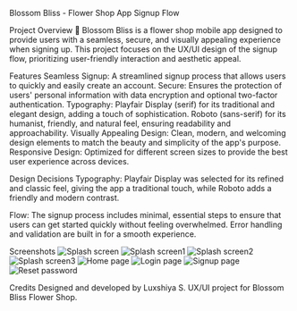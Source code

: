 Blossom Bliss - Flower Shop App Signup Flow

Project Overview 🌸
Blossom Bliss is a flower shop mobile app designed to provide users with a seamless, secure, and
visually appealing experience when signing up. This project focuses on the UX/UI design of the signup flow, 
prioritizing user-friendly interaction and aesthetic appeal.

Features
Seamless Signup: A streamlined signup process that allows users to quickly and easily create an account.
Secure: Ensures the protection of users' personal information with data encryption and optional two-factor authentication.
Typography:
Playfair Display (serif) for its traditional and elegant design, adding a touch of sophistication.
Roboto (sans-serif) for its humanist, friendly, and natural feel, ensuring readability and approachability.
Visually Appealing Design: Clean, modern, and welcoming design elements to match the beauty and simplicity of the app's purpose.
Responsive Design: Optimized for different screen sizes to provide the best user experience across devices.

Design Decisions
Typography:
Playfair Display was selected for its refined and classic feel, giving the app a traditional touch, while Roboto adds a friendly and modern contrast.

Flow:
The signup process includes minimal, essential steps to ensure that users can get started quickly without feeling overwhelmed. Error handling and
validation are built in for a smooth experience.

Screenshots
![Splash screen](https://github.com/user-attachments/assets/b3a32a87-5f61-47da-9b2f-660d7a64951e)
![Splash screen1](https://github.com/user-attachments/assets/460323d7-be59-42f2-a086-b8d02202bc76)
![Splash screen2](https://github.com/user-attachments/assets/df1890af-bba8-4148-b66a-23ceacc311e1)
![Splash screen3](https://github.com/user-attachments/assets/71861ad3-b8d8-4b87-a0bd-0b33efde6d8e)
![Home page](https://github.com/user-attachments/assets/2ab3917e-8312-4932-9425-eb803ed6847d)
![Login page](https://github.com/user-attachments/assets/b5ffabb8-8e2d-4948-954c-26d3e88d661f)
![Signup page](https://github.com/user-attachments/assets/36b1747e-ae22-400f-8814-e81c8b9a25da)
![Reset password](https://github.com/user-attachments/assets/66002810-e2d1-49d4-8156-d2f9c868c04b)

Credits
Designed and developed by Luxshiya S.
UX/UI project for Blossom Bliss Flower Shop.








